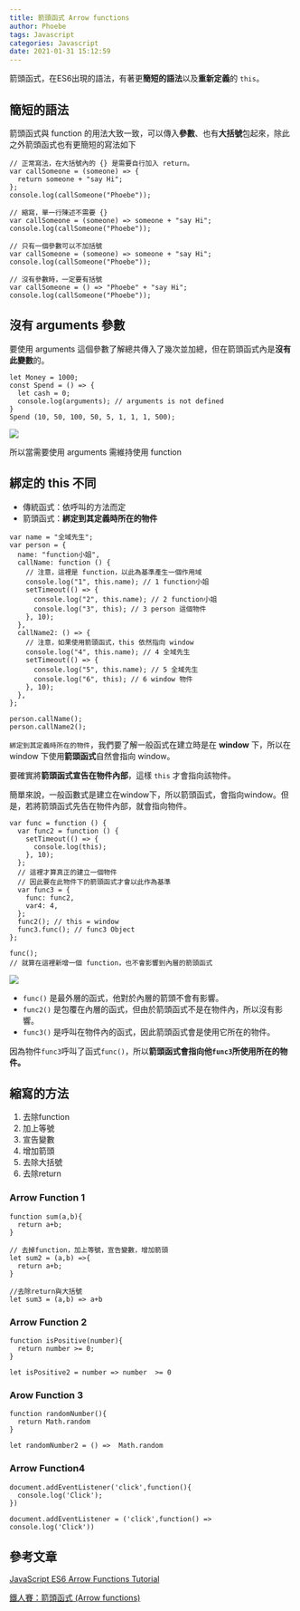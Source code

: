 ```yaml
---
title: 箭頭函式 Arrow functions
author: Phoebe
tags: Javascript
categories: Javascript
date: 2021-01-31 15:12:59
---
```


箭頭函式，在ES6出現的語法，有著更**簡短的語法**以及**重新定義**的 `this`。

<!--more-->
## 簡短的語法

箭頭函式與 function 的用法大致一致，可以傳入**參數**、也有**大括號**包起來，除此之外箭頭函式也有更簡短的寫法如下

```javascript=
// 正常寫法，在大括號內的 {} 是需要自行加入 return。
var callSomeone = (someone) => {
  return someone + "say Hi";
};
console.log(callSomeone("Phoebe"));

// 縮寫，單一行陳述不需要 {}
var callSomeone = (someone) => someone + "say Hi";
console.log(callSomeone("Phoebe"));

// 只有一個參數可以不加括號
var callSomeone = (someone) => someone + "say Hi";
console.log(callSomeone("Phoebe"));

// 沒有參數時，一定要有括號
var callSomeone = () => "Phoebe" + "say Hi";
console.log(callSomeone("Phoebe"));
```

## 沒有 arguments 參數

要使用 arguments 這個參數了解總共傳入了幾次並加總，但在箭頭函式內是**沒有此變數**的。

```javascript=
let Money = 1000;
const Spend = () => {
  let cash = 0;
  console.log(arguments); // arguments is not defined
}
Spend (10, 50, 100, 50, 5, 1, 1, 1, 500);
```
![](https://i.imgur.com/US9HUMX.png)


所以當需要使用 arguments 需維持使用 function

## 綁定的 this 不同

- 傳統函式：依呼叫的方法而定
- 箭頭函式：**綁定到其定義時所在的物件**

```javascript=
var name = "全域先生";
var person = {
  name: "function小姐",
  callName: function () {
    // 注意，這裡是 function，以此為基準產生一個作用域
    console.log("1", this.name); // 1 function小姐
    setTimeout(() => {
      console.log("2", this.name); // 2 function小姐
      console.log("3", this); // 3 person 這個物件
    }, 10);
  },
  callName2: () => {
    // 注意，如果使用箭頭函式，this 依然指向 window
    console.log("4", this.name); // 4 全域先生
    setTimeout(() => {
      console.log("5", this.name); // 5 全域先生
      console.log("6", this); // 6 window 物件
    }, 10);
  },
};

person.callName();
person.callName2();
```
`綁定到其定義時所在的物件`，我們要了解一般函式在建立時是在 **window** 下，所以在 window 下使用**箭頭函式**自然會指向 window。

要確實將**箭頭函式宣告在物件內部**，這樣 `this` 才會指向該物件。

簡單來說，一般函數式是建立在window下，所以箭頭函式，會指向window。但是，若將箭頭函式先告在物件內部，就會指向物件。

```javascript=
var func = function () {
  var func2 = function () {
    setTimeout(() => {
      console.log(this);
    }, 10);
  };
  // 這裡才算真正的建立一個物件
  // 因此要在此物件下的箭頭函式才會以此作為基準
  var func3 = {
    func: func2,
    var4: 4,
  };
  func2(); // this = window
  func3.func(); // func3 Object
};

func();
// 就算在這裡新增一個 function，也不會影響到內層的箭頭函式
```

![](https://i.imgur.com/tK4tg5w.png)

- `func()` 是最外層的函式，他對於內層的箭頭不會有影響。
- `func2()` 是包覆在內層的函式，但由於箭頭函式不是在物件內，所以沒有影響。
- `func3()` 是呼叫在物件內的函式，因此箭頭函式會是使用它所在的物件。

因為物件`func3`呼叫了函式`func()`，所以**箭頭函式會指向他`func3`所使用所在的物件。**

## 縮寫的方法

1. 去除function
2. 加上等號
3. 宣告變數
4. 增加箭頭
5. 去除大括號
6. 去除return 

### Arrow Function 1
```javascript=
function sum(a,b){
  return a+b;
}

// 去掉function，加上等號，宣告變數，增加箭頭
let sum2 = (a,b) =>{
  return a+b;
}

//去除return與大括號
let sum3 = (a,b) => a+b
```

### Arrow Function 2
```javascript=
function isPositive(number){
  return number >= 0;
}

let isPositive2 = number => number  >= 0
```

### Arow Function 3

```javascript=
function randomNumber(){
  return Math.random
}

let randomNumber2 = () =>  Math.random

```

### Arrow Function4

```javascript=
document.addEventListener('click',function(){
  console.log('Click');
})

document.addEventListener = ('click',function() =>  console.log('Click'))
```

## 參考文章

[JavaScript ES6 Arrow Functions Tutorial](https://www.youtube.com/watch?v=h33Srr5J9nY&list=PLZlA0Gpn_vH-0FlQnruw2rd1HuiYJHHkm&index=3)

[鐵人賽：箭頭函式 (Arrow functions)](https://wcc723.github.io/javascript/2017/12/21/javascript-es6-arrow-function/)